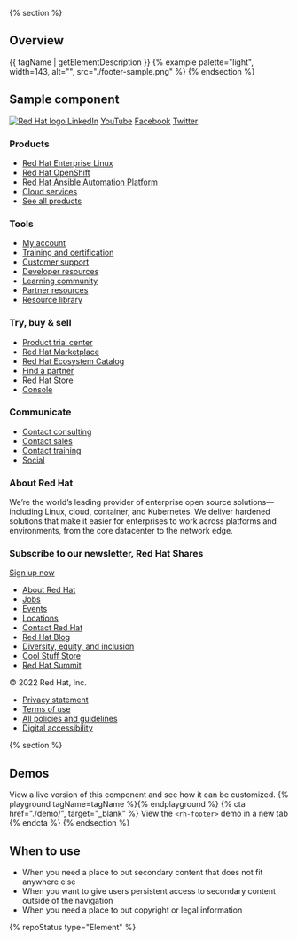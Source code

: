 {% section %}
## Overview
{{ tagName | getElementDescription }}
{% example palette="light",
          width=143,
          alt="",
          src="./footer-sample.png" %}
{% endsection %}

## Sample component
<rh-footer data-analytics-region="page-footer">
  <a slot="logo" href="https://redhat.com/en" data-analytics-category="Footer" data-analytics-text="Logo">
    <img alt="Red Hat logo" src="https://static.redhat.com/libs/redhat/brand-assets/2/corp/logo--on-dark.svg" loading="lazy" />
  </a>
  <rh-footer-social-link slot="social-links" icon="linkedin"><a href="https://www.linkedin.com/company/red-hat" data-analytics-region="social-links-exit" data-analytics-category="Footer|social-links" data-analytics-text="LinkedIn">LinkedIn</a></rh-footer-social-link>
  <rh-footer-social-link slot="social-links" icon="youtube"><a href="https://www.youtube.com/user/RedHatVideos" data-analytics-region="social-links-exit" data-analytics-category="Footer|social-links" data-analytics-text="YouTube">YouTube</a></rh-footer-social-link>
  <rh-footer-social-link slot="social-links" icon="facebook"><a href="https://www.facebook.com/redhatinc" data-analytics-region="social-links-exit" data-analytics-category="Footer|social-links" data-analytics-text="Facebook">Facebook</a></rh-footer-social-link>
  <rh-footer-social-link slot="social-links" icon="twitter"><a href="https://twitter.com/RedHat" data-analytics-region="social-links-exit" data-analytics-category="Footer|social-links" data-analytics-text="Twitter">Twitter</a></rh-footer-social-link>
  <h3 slot="links" data-analytics-text="Products">Products</h3>
  <ul slot="links">
    <li><a href="https://redhat.com/en/technologies/linux-platforms/enterprise-linux" data-analytics-category="Footer|Products" data-analytics-text="Red Hat Enterprise Linux">Red Hat Enterprise Linux</a></li>
    <li><a href="https://redhat.com/en/technologies/cloud-computing/openshift" data-analytics-category="Footer|Products" data-analytics-text="Red Hat OpenShift">Red Hat OpenShift</a></li>
    <li><a href="https://redhat.com/en/technologies/management/ansible" data-analytics-category="Footer|Products" data-analytics-text="Red Hat Ansible Automation Platform">Red Hat Ansible Automation Platform</a></li>
    <li><a href="https://redhat.com/en/technologies/cloud-computing/openshift/cloud-services" data-analytics-category="Footer|Products" data-analytics-text="Cloud services">Cloud services</a></li>
    <li><a href="https://redhat.com/en/technologies/all-products" data-analytics-category="Footer|Products" data-analytics-text="See all products">See all products</a></li>
  </ul>
  <h3 slot="links" data-analytics-text="Tools">Tools</h3>
  <ul slot="links">
    <li><a href="https://sso.redhat.com" data-analytics-category="Footer|Tools" data-analytics-text="My account">My account</a></li>
    <li><a href="https://redhat.com/en/services/training-and-certification" data-analytics-category="Footer|Tools" data-analytics-text="Training and certification">Training and certification</a></li>
    <li><a href="https://access.redhat.com" data-analytics-category="Footer|Tools" data-analytics-text="Customer support">Customer support</a></li>
    <li><a href="https://developers.redhat.com/" data-analytics-category="Footer|Tools" data-analytics-text="Developer resources">Developer resources</a></li>
    <li><a href="https://learn.redhat.com/" data-analytics-category="Footer|Tools" data-analytics-text="Learning community">Learning community</a></li>
    <li><a href="https://connect.redhat.com/" data-analytics-category="Footer|Tools" data-analytics-text="Partner resources">Partner resources</a></li>
    <li><a href="https://redhat.com/en/resources" data-analytics-category="Footer|Tools" data-analytics-text="Resource library">Resource library</a></li>
  </ul>
  <h3 slot="links" data-analytics-text="Try buy sell">Try, buy & sell</h3>
  <ul slot="links">
    <li><a href="https://redhat.com/en/products/trials" data-analytics-category="Footer|Try buy sell" data-analytics-text="Product trial center">Product trial center</a></li>
    <li><a href="https://marketplace.redhat.com" data-analytics-category="Footer|Try buy sell" data-analytics-text="Red Hat Marketplace">Red Hat Marketplace</a></li>
    <li><a href="https://catalog.redhat.com/" data-analytics-category="Footer|Tools" data-analytics-text="Red Hat Ecosystem Catalog">Red Hat Ecosystem Catalog</a></li>
    <li><a href="http://redhat.force.com/finder/" data-analytics-category="Footer|Try buy sell" data-analytics-text="Find a partner">Find a partner</a></li>
    <li><a href="https://www.redhat.com/en/store" data-analytics-category="Footer|Try buy sell" data-analytics-text="Red Hat Store">Red Hat Store</a></li>
    <li><a href="https://cloud.redhat.com/" data-analytics-category="Footer|Tools" data-analytics-text="Console">Console</a></li>
  </ul>
  <h3 slot="links" data-analytics-text="Communicate">Communicate</h3>
  <ul slot="links">
    <li><a href="https://redhat.com/en/services/consulting-overview#contact-us" data-analytics-category="Footer|Communicate" data-analytics-text="Contact consulting">Contact consulting</a></li>
    <li><a href="https://redhat.com/en/contact" data-analytics-category="Footer|Communicate" data-analytics-text="Contact sales">Contact sales</a></li>
    <li><a href="https://redhat.com/en/services/training-and-certification/contact-us" data-analytics-category="Footer|Communicate" data-analytics-text="Contact training">Contact training</a></li>
    <li><a href="https://redhat.com/en/about/social" data-analytics-category="Footer|Communicate" data-analytics-text="Social">Social</a></li>
  </ul>
  <rh-footer-block slot="main-secondary">
    <h3 slot="header" data-analytics-text="About Red Hat">About Red Hat</h3>
    <p> We’re the world’s leading provider of enterprise open source solutions—including Linux, cloud, container, and Kubernetes. We deliver hardened solutions that make it easier for enterprises to work across platforms and environments, from the core datacenter to the network edge.</p>
  </rh-footer-block>
  <rh-footer-block slot="main-secondary">
    <h3 slot="header" data-analytics-text="Subscribe to our newsletter Red Hat Shares">Subscribe to our newsletter, Red Hat Shares</h3>
    <rh-cta><a href="https://www.redhat.com/en/email-preferences?newsletter=RH-Shares&intcmp=7016000000154xCAAQ" data-analytics-category="Footer|About Red Hat" data-analytics-text="Sign up now">Sign up now</a></rh-cta>
  </rh-footer-block>

  <!-- Universal Footer -->
  <rh-footer-universal slot="universal">
    <h3 slot="links-primary" data-analytics-text="Red Hat legal and privacy links" hidden>Red Hat legal and privacy links</h3>
    <ul slot="links-primary" data-analytics-region="page-footer-bottom-primary">
      <li><a href="https://redhat.com/en/about/company" data-analytics-category="Footer|Corporate" data-analytics-text="About Red Hat">About Red Hat</a></li>
      <li><a href="https://redhat.com/en/jobs" data-analytics-category="Footer|Corporate" data-analytics-text="Jobs">Jobs</a></li>
      <li><a href="https://redhat.com/en/events" data-analytics-category="Footer|Corporate" data-analytics-text="Events">Events</a></li>
      <li><a href="https://redhat.com/en/about/office-locations" data-analytics-category="Footer|Corporate" data-analytics-text="Locations">Locations</a></li>
      <li><a href="https://redhat.com/en/contact" data-analytics-category="Footer|Corporate" data-analytics-text="Contact Red Hat">Contact Red Hat</a></li>
      <li><a href="https://redhat.com/en/blog" data-analytics-category="Footer|Corporate" data-analytics-text="Red Hat Blog">Red Hat Blog</a></li>
      <li><a href="https://redhat.com/en/about/our-culture/diversity-equity-inclusion" data-analytics-category="Footer|Corporate" data-analytics-text="Diversity equity and inclusion">Diversity, equity, and inclusion</a></li>
      <li><a href="https://coolstuff.redhat.com/" data-analytics-category="Footer|Corporate" data-analytics-text="Cool Stuff Store">Cool Stuff Store</a></li>
      <li><a href="https://www.redhat.com/en/summit" data-analytics-category="Footer|Corporate" data-analytics-text="Red Hat Summit">Red Hat Summit</a></li>
    </ul>
    <rh-footer-copyright slot="links-secondary">© 2022 Red Hat, Inc.</rh-footer-copyright>
    <h3 slot="links-secondary" data-analytics-text="Red Hat legal and privacy links" hidden>Red Hat legal and privacy links</h3>
    <ul slot="links-secondary" data-analytics-region="page-footer-bottom-secondary">
      <li><a href="https://redhat.com/en/about/privacy-policy" data-analytics-category="Footer|Red Hat legal and privacy links" data-analytics-text="Privacy statement">Privacy statement</a></li>
      <li><a href="https://redhat.com/en/about/terms-use" data-analytics-category="Footer|Red Hat legal and privacy links" data-analytics-text="Terms of use">Terms of use</a></li>
      <li><a href="https://redhat.com/en/about/all-policies-guidelines" data-analytics-category="Footer|Red Hat legal and privacy links" data-analytics-text="All policies and guidelines">All policies and guidelines</a></li>
      <li><a href="https://redhat.com/en/about/digital-accessibility" data-analytics-category="Footer|Red Hat legal and privacy links" data-analytics-text="Digital accessibility" class="active">Digital accessibility</a></li>
      <!-- If your website supports trustarc include this item to add Cookie Preferences to your site. -->
      <!-- <li><span id="teconsent"> </span></li> -->
    </ul>
  </rh-footer-universal>
</rh-footer>

{% section %}
  ## Demos
  View a live version of this component and see how it can be customized.
  {% playground tagName=tagName %}{% endplayground %}
  {% cta href="./demo/", target="_blank" %}
    View the `<rh-footer>` demo in a new tab
  {% endcta %}
{% endsection %}

## When to use
 - When you need a place to put secondary content that does not fit anywhere else
 - When you want to give users persistent access to secondary content outside of the navigation
 - When you need a place to put copyright or legal information

{% repoStatus type="Element" %}
